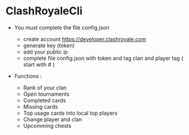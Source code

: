 # ClashRoyaleCli

- You must complete the file config.json
    - create account https://developer.clashroyale.com
    - generate key (token) 
    - add your public ip
    - complete file config.json with token and tag clan and player tag ( start with # )

- Functions :
    - Rank of your clan
    - Open tournaments
    - Completed cards
    - Missing cards
    - Top usage cards into local top players
    - Change player and clan
    - Upcomming chests
